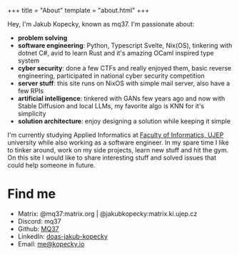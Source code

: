 +++
title = "About"
template = "about.html"
+++

Hey, I'm Jakub Kopecky, known as mq37. I'm passionate about:
- **problem solving**
- **software engineering**: Python, Typescript Svelte, Nix(OS), tinkering with dotnet C#, avid to learn Rust and it's amazing OCaml inspired type system
- **cyber security**: done a few CTFs and really enjoyed them, basic reverse engineering, participated in national cyber security competition
- **server stuff**: this site runs on NixOS with simple mail server, also have a few RPIs
- **artificial intelligence**: tinkered with GANs few years ago and now with Stable Diffusion and local LLMs, my favorite algo is KNN for it's simplicity
- **solution architecture**: enjoy designing a solution while keeping it simple


I'm currently studying Applied Informatics at [Faculty of Informatics, UJEP](https://ujep.cz) university while also working as a software engineer. In my spare time I like to tinker around, work on my side projects, learn new stuff and hit the gym. On this site I would like to share interesting stuff and solved issues that could help someone in future.

# Find me 
- Matrix: @mq37:matrix.org | @jakubkopecky:matrix.ki.ujep.cz
- Discord: mq37
- Github: [MQ37](https://github.com/MQ37)
- LinkedIn: [doas-jakub-kopecky](https://www.linkedin.com/in/doas-jakub-kopecky)
- Email: [me@kopecky.io](mailto:me@kopecky.io)

